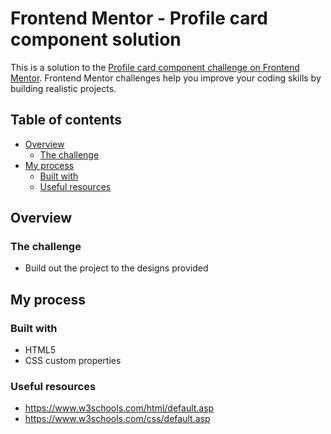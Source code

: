 # Frontend Mentor - Profile card component solution

This is a solution to the [Profile card component challenge on Frontend Mentor](https://www.frontendmentor.io/challenges/profile-card-component-cfArpWshJ). Frontend Mentor challenges help you improve your coding skills by building realistic projects. 

## Table of contents

- [Overview](#overview)
  - [The challenge](#the-challenge)
- [My process](#my-process)
  - [Built with](#built-with)
  - [Useful resources](#useful-resources)


## Overview

### The challenge

- Build out the project to the designs provided

## My process

### Built with

- HTML5
- CSS custom properties

### Useful resources

- https://www.w3schools.com/html/default.asp
- https://www.w3schools.com/css/default.asp

